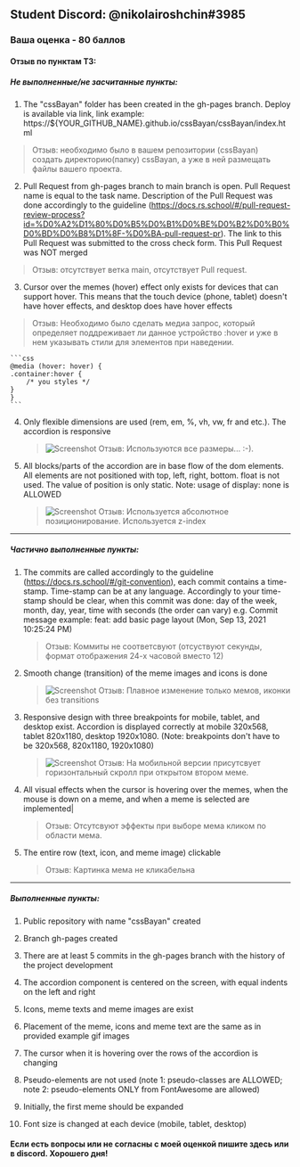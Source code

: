 ## Student Discord: @nikolairoshchin#3985

### Ваша оценка - 80 баллов

#### Отзыв по пунктам ТЗ:

##### Не выполненные/не засчитанные пункты:

1. The "cssBayan" folder has been created in the gh-pages branch. Deploy is available via link, link example: https://${YOUR_GITHUB_NAME}.github.io/cssBayan/cssBayan/index.html

> Отзыв: необходимо было в вашем репозитории (cssBayan) создать директорию(папку) cssBayan, а уже в ней размещать файлы вашего проекта.

2. Pull Request from gh-pages branch to main branch is open. Pull Request name is equal to the task name. Description of the Pull Request was done accordingly to the guideline (https://docs.rs.school/#/pull-request-review-process?id=%D0%A2%D1%80%D0%B5%D0%B1%D0%BE%D0%B2%D0%B0%D0%BD%D0%B8%D1%8F-%D0%BA-pull-request-pr). The link to this Pull Request was submitted to the cross check form. This Pull Request was NOT merged

> Отзыв: отсутствует ветка main, отсутствует Pull request.

3. Cursor over the memes (hover) effect only exists for devices that can support hover. This means that the touch device (phone, tablet) doesn't have hover effects, and desktop does have hover effects

> Отзыв: Необходимо было сделать медиа запрос, который определяет поддреживает ли данное устройство :hover и уже в нем указывать стили для элементов при наведении.

    ```css
    @media (hover: hover) {
    .container:hover {
        /* you styles */
    }
    }
    ```

4. Only flexible dimensions are used (rem, em, %, vh, vw, fr and etc.). The accordion is responsive

   > ![Screenshot]()
   > Отзыв: Используются все размеры... :-).

5. All blocks/parts of the accordion are in base flow of the dom elements. All elements are not positioned with top, left, right, bottom. float is not used. The value of position is only static. Note: usage of display: none is ALLOWED

   > ![Screenshot]()
   > Отзыв: Используется абсолютное позиционирование.
   > Используется z-index

---

##### Частично выполненные пункты:

1. The commits are called accordingly to the guideline (https://docs.rs.school/#/git-convention), each commit contains a time-stamp. Time-stamp can be at any language. Accordingly to your time-stamp should be clear, when this commit was done: day of the week, month, day, year, time with seconds (the order can vary) e.g. Commit message example: feat: add basic page layout (Mon, Sep 13, 2021 10:25:24 PM)

   > Отзыв: Коммиты не соответсвуют (отсуствуют секунды, формат отображения 24-х часовой вместо 12)

2. Smooth change (transition) of the meme images and icons is done

   > ![Screenshot]()
   > Отзыв: Плавное изменение только мемов, иконки без transitions

3. Responsive design with three breakpoints for mobile, tablet, and desktop exist. Accordion is displayed correctly at mobile 320x568, tablet 820x1180, desktop 1920x1080. (Note: breakpoints don't have to be 320x568, 820x1180, 1920x1080)

   > ![Screenshot]()
   > Отзыв: На мобильной версии присутсвует горизонтальный скролл при открытом втором меме.

4. All visual effects when the cursor is hovering over the memes, when the mouse is down on a meme, and when a meme is selected are implemented|

   > Отзыв: Отсутсвуют эффекты при выборе мема кликом по области мема.

5. The entire row (text, icon, and meme image) clickable

   > Отзыв: Картинка мема не кликабельна

---

##### Выполненные пункты:

1. Public repository with name "cssBayan" created

2. Branch gh-pages created

3. There are at least 5 commits in the gh-pages branch with the history of the project development

4. The accordion component is centered on the screen, with equal indents on the left and right

5. Icons, meme texts and meme images are exist

6. Placement of the meme, icons and meme text are the same as in provided example gif images

7. The cursor when it is hovering over the rows of the accordion is changing

8. Pseudo-elements are not used (note 1: pseudo-classes are ALLOWED; note 2: pseudo-elements ONLY from FontAwesome are allowed)

9. Initially, the first meme should be expanded

10. Font size is changed at each device (mobile, tablet, desktop)

#### Если есть вопросы или не согласны с моей оценкой пишите здесь или в discord. Хорошего дня!
